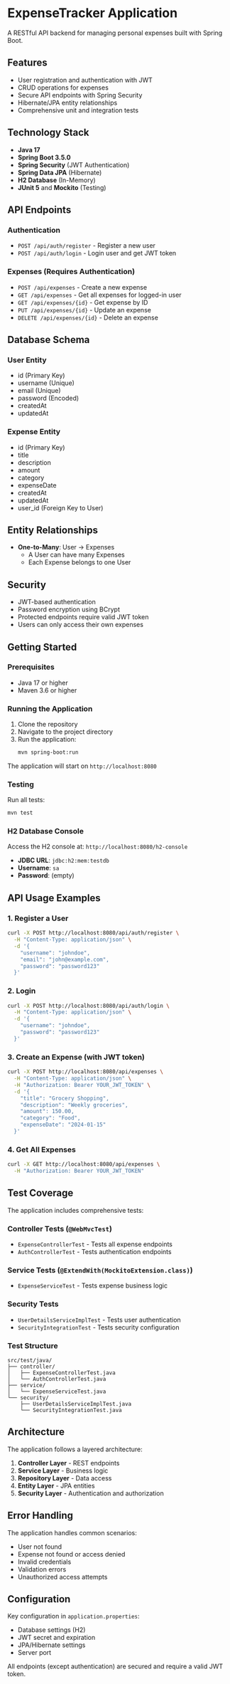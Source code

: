 # ExpenseTracker Application

A RESTful API backend for managing personal expenses built with Spring Boot.

## Features

- User registration and authentication with JWT
- CRUD operations for expenses
- Secure API endpoints with Spring Security
- Hibernate/JPA entity relationships
- Comprehensive unit and integration tests

## Technology Stack

- **Java 17**
- **Spring Boot 3.5.0**
- **Spring Security** (JWT Authentication)
- **Spring Data JPA** (Hibernate)
- **H2 Database** (In-Memory)
- **JUnit 5** and **Mockito** (Testing)

## API Endpoints

### Authentication
- `POST /api/auth/register` - Register a new user
- `POST /api/auth/login` - Login user and get JWT token

### Expenses (Requires Authentication)
- `POST /api/expenses` - Create a new expense
- `GET /api/expenses` - Get all expenses for logged-in user
- `GET /api/expenses/{id}` - Get expense by ID
- `PUT /api/expenses/{id}` - Update an expense
- `DELETE /api/expenses/{id}` - Delete an expense

## Database Schema

### User Entity
- id (Primary Key)
- username (Unique)
- email (Unique)
- password (Encoded)
- createdAt
- updatedAt

### Expense Entity
- id (Primary Key)
- title
- description
- amount
- category
- expenseDate
- createdAt
- updatedAt
- user_id (Foreign Key to User)

## Entity Relationships

- **One-to-Many**: User → Expenses
  - A User can have many Expenses
  - Each Expense belongs to one User

## Security

- JWT-based authentication
- Password encryption using BCrypt
- Protected endpoints require valid JWT token
- Users can only access their own expenses

## Getting Started

### Prerequisites
- Java 17 or higher
- Maven 3.6 or higher

### Running the Application

1. Clone the repository
2. Navigate to the project directory
3. Run the application:
   ```bash
   mvn spring-boot:run
   ```

The application will start on `http://localhost:8080`

### Testing

Run all tests:
```bash
mvn test
```

### H2 Database Console

Access the H2 console at: `http://localhost:8080/h2-console`
- **JDBC URL**: `jdbc:h2:mem:testdb`
- **Username**: `sa`
- **Password**: (empty)

## API Usage Examples

### 1. Register a User
```bash
curl -X POST http://localhost:8080/api/auth/register \
  -H "Content-Type: application/json" \
  -d '{
    "username": "johndoe",
    "email": "john@example.com",
    "password": "password123"
  }'
```

### 2. Login
```bash
curl -X POST http://localhost:8080/api/auth/login \
  -H "Content-Type: application/json" \
  -d '{
    "username": "johndoe",
    "password": "password123"
  }'
```

### 3. Create an Expense (with JWT token)
```bash
curl -X POST http://localhost:8080/api/expenses \
  -H "Content-Type: application/json" \
  -H "Authorization: Bearer YOUR_JWT_TOKEN" \
  -d '{
    "title": "Grocery Shopping",
    "description": "Weekly groceries",
    "amount": 150.00,
    "category": "Food",
    "expenseDate": "2024-01-15"
  }'
```

### 4. Get All Expenses
```bash
curl -X GET http://localhost:8080/api/expenses \
  -H "Authorization: Bearer YOUR_JWT_TOKEN"
```

## Test Coverage

The application includes comprehensive tests:

### Controller Tests (`@WebMvcTest`)
- `ExpenseControllerTest` - Tests all expense endpoints
- `AuthControllerTest` - Tests authentication endpoints

### Service Tests (`@ExtendWith(MockitoExtension.class)`)
- `ExpenseServiceTest` - Tests expense business logic

### Security Tests
- `UserDetailsServiceImplTest` - Tests user authentication
- `SecurityIntegrationTest` - Tests security configuration

### Test Structure
```
src/test/java/
├── controller/
│   ├── ExpenseControllerTest.java
│   └── AuthControllerTest.java
├── service/
│   └── ExpenseServiceTest.java
└── security/
    ├── UserDetailsServiceImplTest.java
    └── SecurityIntegrationTest.java
```

## Architecture

The application follows a layered architecture:

1. **Controller Layer** - REST endpoints
2. **Service Layer** - Business logic
3. **Repository Layer** - Data access
4. **Entity Layer** - JPA entities
5. **Security Layer** - Authentication and authorization

## Error Handling

The application handles common scenarios:
- User not found
- Expense not found or access denied
- Invalid credentials
- Validation errors
- Unauthorized access attempts

## Configuration

Key configuration in `application.properties`:
- Database settings (H2)
- JWT secret and expiration
- JPA/Hibernate settings
- Server port

All endpoints (except authentication) are secured and require a valid JWT token.
